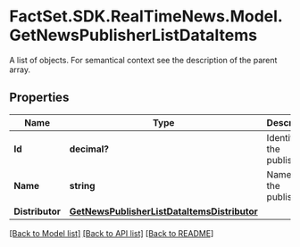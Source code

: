 # FactSet.SDK.RealTimeNews.Model.GetNewsPublisherListDataItems
A list of objects. For semantical context see the description of the parent array.

## Properties

Name | Type | Description | Notes
------------ | ------------- | ------------- | -------------
**Id** | **decimal?** | Identifier of the publisher. | [optional] 
**Name** | **string** | Name of the publisher. | [optional] 
**Distributor** | [**GetNewsPublisherListDataItemsDistributor**](GetNewsPublisherListDataItemsDistributor.md) |  | [optional] 

[[Back to Model list]](../README.md#documentation-for-models) [[Back to API list]](../README.md#documentation-for-api-endpoints) [[Back to README]](../README.md)

